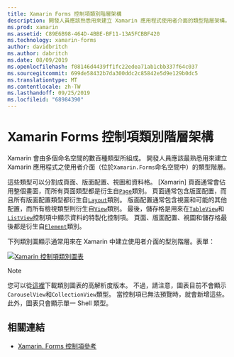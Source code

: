 ```yaml
---
title: Xamarin Forms 控制項類別階層架構
description: 開發人員應該熟悉用來建立 Xamarin 應用程式使用者介面的類型階層架構。
ms.prod: xamarin
ms.assetid: C89E6B98-464D-4BBE-BF11-13A5FCBBF420
ms.technology: xamarin-forms
author: davidbritch
ms.author: dabritch
ms.date: 08/09/2019
ms.openlocfilehash: f08146d4439ff1fc22edea71ab1cbb337f64c037
ms.sourcegitcommit: 699de58432b7da300ddc2c85842e5d9e129b0dc5
ms.translationtype: MT
ms.contentlocale: zh-TW
ms.lasthandoff: 09/25/2019
ms.locfileid: "68984390"
---
```

# <a name="xamarinforms-controls-class-hierarchy"></a>Xamarin Forms 控制項類別階層架構

Xamarin 會由多個命名空間的數百種類型所組成。 開發人員應該最熟悉用來建立 Xamarin 應用程式之使用者介面（位於`Xamarin.Forms`命名空間中）的類型階層。

這些類型可以分割成頁面、版面配置、視圖和資料格。 [Xamarin] 頁面通常會佔用整個畫面，而所有頁面類型都是衍生自[`Page`](xref:Xamarin.Forms.Page)類別。 頁面通常包含版面配置，而且所有版面配置類型都衍生自[`Layout`](xref:Xamarin.Forms.Layout)類別。 版面配置通常包含視圖和可能的其他配置，而所有檢視類型則衍生自[`View`](xref:Xamarin.Forms.View)類別。 最後，儲存格是用來在[`TableView`](xref:Xamarin.Forms.TableView)和[`ListView`](xref:Xamarin.Forms.ListView)控制項中顯示資料的特製化控制項。 頁面、版面配置、視圖和儲存格最後都是衍生自[`Element`](xref:Xamarin.Forms.Element)類別。

下列類別圖顯示通常用來在 Xamarin 中建立使用者介面的型別階層。表單：

[![Xamarin 控制項類別圖表](class-hierarchy-images/class-diagram.png "Xamarin 控制項類別圖表")](class-hierarchy-images/class-diagram-large.png#lightbox "Xamarin 控制項類別圖表")

> [!NOTE]
> 您可以從[這裡](class-hierarchy-images/class-diagram-high-resolution.png)下載類別圖表的高解析度版本。 不過，請注意，圖表目前不會顯示`CarouselView`和`CollectionView`類型。 當控制項已無法預覽時，就會新增這些。 此外，圖表只會顯示單一 Shell 類型。

## <a name="related-links"></a>相關連結

- [Xamarin. Forms 控制項參考](~/xamarin-forms/user-interface/controls/index.md)
